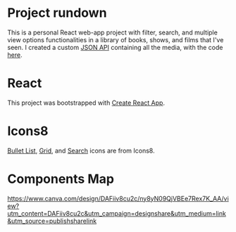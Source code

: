 # Project rundown

This is a personal React web-app project with filter, search, and multiple view options functionalities in a library of books, shows, and films that I've seen. I created a custom [JSON API](https://my-media-api-project.herokuapp.com/media) containing all the media, with the code [here](https://github.com/luluzhu9/media-api). 

# React

This project was bootstrapped with [Create React App](https://github.com/facebook/create-react-app).


# Icons8
[Bullet List](https://icons8.com/icon/78975/bullet-list), [Grid](https://icons8.com/icon/115265/grid-2), and [Search](https://icons8.com/icon/59878/search) icons are from Icons8.

# Components Map

https://www.canva.com/design/DAFiiv8cu2c/ny8yN09QjVBEe7Rex7K_AA/view?utm_content=DAFiiv8cu2c&utm_campaign=designshare&utm_medium=link&utm_source=publishsharelink
